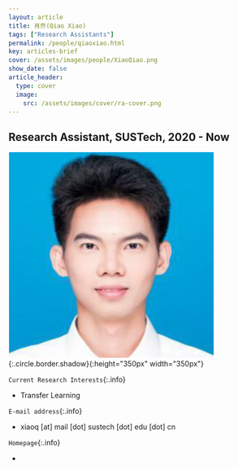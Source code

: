 ```yaml
---
layout: article
title: 肖乔(Qiao Xiao)
tags: ["Research Assistants"]
permalink: /people/qiaoxiao.html
key: articles-brief
cover: /assets/images/people/XiaoQiao.png
show_date: false
article_header:
  type: cover
  image:
    src: /assets/images/cover/ra-cover.png
---
```



<div class="article__content" markdown="1">

## Research Assistant, SUSTech, 2020 - Now
<!--more-->
![Image](/assets/images/people/XiaoQiao.png){:.circle.border.shadow}{:height="350px" width="350px"}

`Current Research Interests`{:.info}

- Transfer Learning

`E-mail address`{:.info}

- xiaoq [at] mail [dot] sustech [dot] edu [dot] cn

`Homepage`{:.info}

<div class="author-links">
  <ul class="menu menu--nowrap menu--inline">
	  <li title="homepage">
	  <a class="button button--circle mail-button" itemprop="sameAs" href="https://median-lab.github.io/" target="_blank">
	    <i class="fa fa-home"></i>
	  </a>
  	  </li>
  </ul>
</div>
</div>
